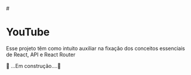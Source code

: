#<h1> YouTube </h1>
<p>Esse projeto têm como intuito auxiliar na fixação dos conceitos essenciais de React, API e React Router</p>


🧱 ...Em construção....🚀